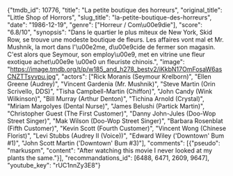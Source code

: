 {"tmdb_id": 10776, "title": "La petite boutique des horreurs", "original_title": "Little Shop of Horrors", "slug_title": "la-petite-boutique-des-horreurs", "date": "1986-12-19", "genre": ["Horreur / Com\u00e9die"], "score": "6.8/10", "synopsis": "Dans le quartier le plus miteux de New York, Skid Row, se trouve une modeste boutique de fleurs. Les affaires vont mal et Mr. Mushnik, la mort dans l'\u00e2me, d\u00e9cide de fermer son magasin. C'est alors que Seymour, son employ\u00e9, met en vitrine une fleur exotique achet\u00e9e \u00e0 un fleuriste chinois.", "image": "https://image.tmdb.org/t/p/w185_and_h278_bestv2/iKkbN17OmFosaW6asCNZTTsyvpu.jpg", "actors": ["Rick Moranis (Seymour Krelborn)", "Ellen Greene (Audrey)", "Vincent Gardenia (Mr. Mushnik)", "Steve Martin (Orin Scrivello, DDS)", "Tisha Campbell-Martin (Chiffon)", "John Candy (Wink Wilkinson)", "Bill Murray (Arthur Denton)", "Tichina Arnold (Crystal)", "Miriam Margolyes (Dental Nurse)", "James Belushi (Partick Martin)", "Christopher Guest (The First Customer)", "Danny John-Jules (Doo-Wop Street Singer)", "Mak Wilson (Doo-Wop Street Singer)", "Barbara Rosenblat (Fifth Customer)", "Kevin Scott (Fourth Customer)", "Vincent Wong (Chinese Florist)", "Levi Stubbs (Audrey II (Voice))", "Edward Wiley ('Downtown' Bum #1)", "John Scott Martin ('Downtown' Bum #3)"], "comments": [{"pseudo": "markuspm", "content": "After watching this movie I never looked at my plants the same."}], "recommandations_id": [6488, 6471, 2609, 9647], "youtube_key": "rUC1nnZy3E8"}